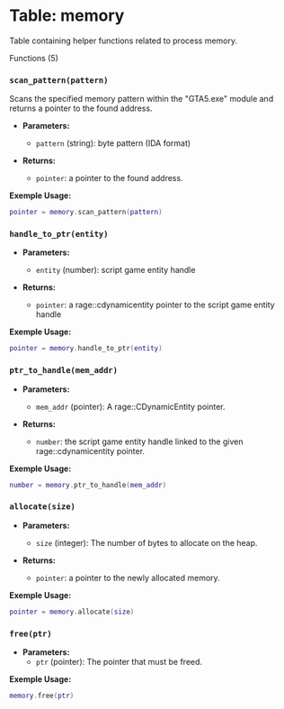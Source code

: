 # Table: memory

Table containing helper functions related to process memory.

Functions (5)

### `scan_pattern(pattern)`

Scans the specified memory pattern within the "GTA5.exe" module and returns a pointer to the found address.

- **Parameters:**
  - `pattern` (string): byte pattern (IDA format)

- **Returns:**
  - `pointer`: a pointer to the found address.

**Exemple Usage:**
```lua
pointer = memory.scan_pattern(pattern)
```

### `handle_to_ptr(entity)`

- **Parameters:**
  - `entity` (number): script game entity handle

- **Returns:**
  - `pointer`: a rage::cdynamicentity pointer to the script game entity handle

**Exemple Usage:**
```lua
pointer = memory.handle_to_ptr(entity)
```

### `ptr_to_handle(mem_addr)`

- **Parameters:**
  - `mem_addr` (pointer): A rage::CDynamicEntity pointer.

- **Returns:**
  - `number`: the script game entity handle linked to the given rage::cdynamicentity pointer.

**Exemple Usage:**
```lua
number = memory.ptr_to_handle(mem_addr)
```

### `allocate(size)`

- **Parameters:**
  - `size` (integer): The number of bytes to allocate on the heap.

- **Returns:**
  - `pointer`: a pointer to the newly allocated memory.

**Exemple Usage:**
```lua
pointer = memory.allocate(size)
```

### `free(ptr)`

- **Parameters:**
  - `ptr` (pointer): The pointer that must be freed.

**Exemple Usage:**
```lua
memory.free(ptr)
```



